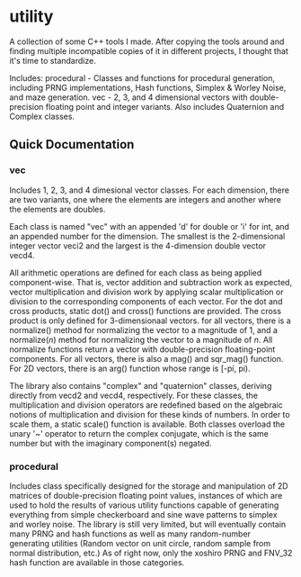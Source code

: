 # utility
A collection of some C++ tools I made. After copying the tools around and finding multiple incompatible copies of it in different projects, I thought that it's time to standardize.

Includes:
procedural - Classes and functions for procedural generation, including PRNG implementations, Hash functions, Simplex & Worley Noise, and maze generation.
vec - 2, 3, and 4 dimensional vectors with double-precision floating point and integer variants. Also includes Quaternion and Complex classes.

## Quick Documentation
### vec
Includes 1, 2, 3, and 4 dimesional vector classes. For each dimension, there are two variants, one where the elements are integers and another where the elements are doubles.

Each class is named "vec" with an appended 'd' for double or 'i' for int, and an appended number for the dimension. The smallest is the 2-dimensional integer vector veci2 and the largest is the 4-dimension double vector vecd4.

All arithmetic operations are defined for each class as being applied component-wise. That is, vector addition and subtraction work as expected, vector multiplication and division work by applying scalar multiplication or division to the corresponding components of each vector. For the dot and cross products, static dot() and cross() functions are provided. The cross product is only defined for 3-dimensionaal vectors. for all vectors, there is a normalize() method for normalizing the vector to a magnitude of 1, and a normalize(*n*) method for normalizing the vector to a magnitude of *n*. All normalize functions return a vector with double-precision floating-point components. For all vectors, there is also a mag() and sqr_mag() function. For 2D vectors, there is an arg() function whose range is \[-pi, pi).

The library also contains "complex" and "quaternion" classes, deriving directly from vecd2 and vecd4, respectively. For these classes, the multiplication and division operators are redefined based on the algebraic notions of multiplication and division for these kinds of numbers. In order to scale them, a static scale() function is available. Both classes overload the unary '~' operator to return the complex conjugate, which is the same number but with the imaginary component(s) negated.

### procedural
Includes class specifically designed for the storage and manipulation of 2D matrices of double-precision floating point values, instances of which are used to hold the results of various utility functions capable of generating everything from simple checkerboard and sine wave patterns to simplex and worley noise. The library is still very limited, but will eventually contain many PRNG and hash functions as well as many random-number generating utilities (Random vector on unit circle, random sample from normal distribution, etc.) As of right now, only the xoshiro PRNG and FNV_32 hash function are available in those categories.